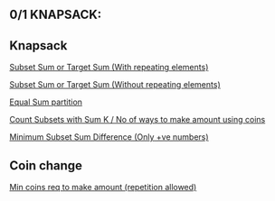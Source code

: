 ## 0/1 KNAPSACK:

## Knapsack
[Subset Sum or Target Sum (With repeating elements)](https://github.com/AnushkaKundu/ALGORITHMS/blob/main/DynamicProgramming/Subset%20Sum%20or%20Target%20Sum%20(With%20repeating%20elements).md)

[Subset Sum or Target Sum (Without repeating elements)](https://github.com/AnushkaKundu/ALGORITHMS/blob/main/DynamicProgramming/Subset%20Sum%20or%20Target%20Sum%20(Without%20repeating%20elements).md)

[Equal Sum partition](https://github.com/AnushkaKundu/ALGORITHMS/blob/main/DynamicProgramming/Equal%20Sum%20partition.md)

[Count Subsets with Sum K / No of ways to make amount using coins](https://github.com/AnushkaKundu/ALGORITHMS/blob/main/DynamicProgramming/Count%20Subsets%20with%20Sum%20K.md)

[Minimum Subset Sum Difference (Only +ve numbers)](https://github.com/AnushkaKundu/ALGORITHMS/blob/137da387a3e0ac5e981947350a1e1bb1a6af3665/DynamicProgramming/Minimum%20Subset%20Sum%20Difference%20(Only%20%2Bve%20numbers)%20.md)

## Coin change
[Min coins req to make amount (repetition allowed)](https://github.com/AnushkaKundu/ALGORITHMS/blob/14bb4f331dd27a667470f1cd1e7f107b67263df5/DynamicProgramming/Min%20coins%20req%20to%20make%20amount%20(repetition%20allowed).md)
